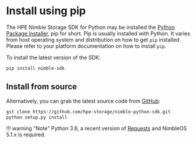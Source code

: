 # Install using pip

The HPE Nimble Storage SDK for Python may be installed the [Python Package Installer](https://pip.pypa.io), pip for short. Pip is usually installed with Python. It varies from host operating system and distribution on how to get `pip` installed. Please refer to your platform documentation on how to install `pip`.

 To install the latest version of the SDK:

```markdown
pip install nimble-sdk
```

## Install from source

Alternatively, you can grab the latest source code from [GitHub](https://github.com/hpe-storage/nimble-python-sdk):

```markdown
git clone https://github.com/hpe-storage/nimble-python-sdk.git
python setup.py install
```

!!! warning "Note" 
    Python 3.6, a recent version of [Requests](https://requests.readthedocs.io) and NimbleOS 5.1.x is required.
